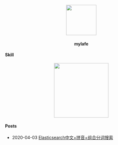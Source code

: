 <p align="center">
    <a align="center" href="http://www.litao0501.com/canvas/b/index.html" target="_blank">
        <img src="https://avatars3.githubusercontent.com/u/15007186" height="100px">
    </a>
    <h4 align="center">mylafe</h4>
</p>

#### Skill

<p align="center">
    <a href="https://github.com/mylafe" target="_blank">
        <img align="center" height="180" src="https://github-readme-stats.vercel.app/api/top-langs/?username=mylafe&layout=compact" />
    </a>
</p>

#### Posts

- 2020-04-03 [Elasticsearch中文+拼音+组合分词搜索](http://litao0501.com/article-142.html)

<!--
### Hi there 👋
**mylafe/mylafe** is a ✨ _special_ ✨ repository because its `README.md` (this file) appears on your GitHub profile.

Here are some ideas to get you started:

- 🔭 I’m currently working on ...
- 🌱 I’m currently learning ...
- 👯 I’m looking to collaborate on ...
- 🤔 I’m looking for help with ...
- 💬 Ask me about ...
- 📫 How to reach me: ...
- 😄 Pronouns: ...
- ⚡ Fun fact: ...
-->
